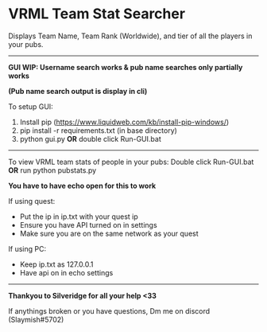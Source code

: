 # VRML Team Stat Searcher

Displays Team Name, Team Rank (Worldwide), and tier of all the players in your pubs.

---------------------

**GUI WIP: Username search works & pub name searches only partially works**

**(Pub name search output is display in cli)**

To setup GUI:
1. Install pip (https://www.liquidweb.com/kb/install-pip-windows/)
2. pip install -r requirements.txt (in base directory)
3. python gui.py **OR** double click Run-GUI.bat

---------------------

To view VRML team stats of people in your pubs:
Double click Run-GUI.bat **OR** run python pubstats.py

**You have to have echo open for this to work**


If using quest:
 - Put the ip in ip.txt with your quest ip
 - Ensure you have API turned on in settings
 - Make sure you are on the same network as your quest

If using PC:
 - Keep ip.txt as 127.0.0.1
 - Have api on in echo settings

---------------------



**Thankyou to Silveridge for all your help  <33**

If anythings broken or you have questions,
Dm me on discord (Slaymish#5702)

